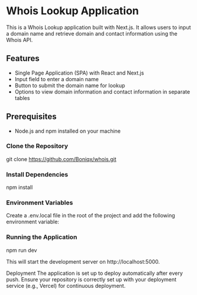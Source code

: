 # Whois Lookup Application

This is a Whois Lookup application built with Next.js. It allows users to input a domain name and retrieve domain and contact information using the Whois API.

## Features

- Single Page Application (SPA) with React and Next.js
- Input field to enter a domain name
- Button to submit the domain name for lookup
- Options to view domain information and contact information in separate tables

## Prerequisites

- Node.js and npm installed on your machine

### Clone the Repository

git clone https://github.com/Boniqx/whois.git

### Install Dependencies

npm install

### Environment Variables

Create a .env.local file in the root of the project and add the following environment variable:

### Running the Application

npm run dev

This will start the development server on http://localhost:5000.

Deployment
The application is set up to deploy automatically after every push. Ensure your repository is correctly set up with your deployment service (e.g., Vercel) for continuous deployment.
